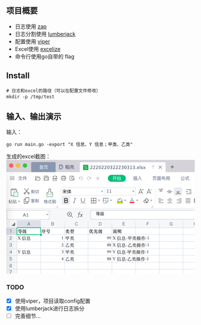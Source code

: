 ## 项目概要
* 日志使用 [zap](https://github.com/uber-go/zap)
* 日志分割使用 [lumberjack](gopkg.in/natefinch/lumberjack.v2)
* 配置使用 [viper](https://github.com/spf13/viper)
* Excel使用 [excelize](https://github.com/qax-os/excelize)
* 命令行使用go自带的 flag

## Install
```shell
# 日志和excel的路径（可以在配置文件修改）
mkdir -p /tmp/test
```


## 输入、输出演示

输入：
```shell
go run main.go -export "X 信息、Y 信息；甲类、乙类"
```

生成的excel截图：
![demo](./images/img_1.png)


### TODO
- [x] 使用viper，项目读取config配置
- [x] 使用lumberjack进行日志拆分
- [ ] 完善细节...
